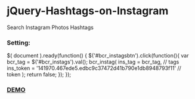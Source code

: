 jQuery-Hashtags-on-Instagram
============================

Search Instagram Photos Hashtags

<h3>Setting:</h3>
$( document ).ready(function() {
				$('#bcr_instagsbtn').click(function(){
					var bcr_tag = $('#bcr_instags').val();
					bcr_instag(
						ins_tag = bcr_tag, // tags
						ins_token = '141970.467ede5.edbc9c37472d41b790e1db8948793f11' // token
					);	
					return false;
				});
			});
			
			
<h3><a href="http://ibacor.com/media/instagram-search/">DEMO</a></h3>
